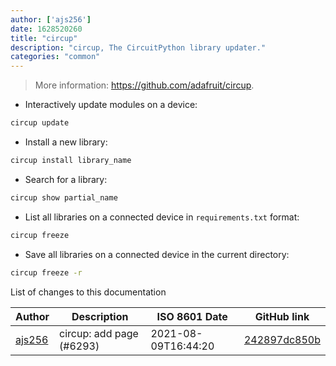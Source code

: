 ```yaml
---
author: ['ajs256']
date: 1628520260
title: "circup"
description: "circup, The CircuitPython library updater."
categories: "common"
---
```

> More information: <https://github.com/adafruit/circup>.

- Interactively update modules on a device:

```bash
circup update
```

- Install a new library:

```bash
circup install library_name
```

- Search for a library:

```bash
circup show partial_name
```

- List all libraries on a connected device in `requirements.txt` format:

```bash
circup freeze
```

- Save all libraries on a connected device in the current directory:

```bash
circup freeze -r
```
List of changes to this documentation


Author | Description | ISO 8601 Date | GitHub link
------|-----|-----|-----
[ajs256](mailto:67526318+ajs256@users.noreply.github.com) | circup: add page (#6293) | 2021-08-09T16:44:20 | [242897dc850b](https://github.com/tldr-pages/tldr/commit/242897dc850b5d7fc01bde0cf46a26d6dba35df2)

